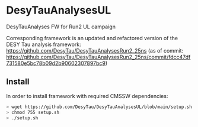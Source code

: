 # DesyTauAnalysesUL
DesyTauAnalyses FW for Run2 UL campaign

Corresponding framework is an updated and refactored version of the DESY Tau analysis framework: https://github.com/DesyTau/DesyTauAnalysesRun2_25ns
(as of commit: https://github.com/DesyTau/DesyTauAnalysesRun2_25ns/commit/fdcc47df731580e5bc78b09d2b90602307897bc9)

## Install
In order to install framework with required CMSSW dependencies:
```sh
> wget https://github.com/DesyTau/DesyTauAnalysesUL/blob/main/setup.sh
> chmod 755 setup.sh
> ./setup.sh
```
